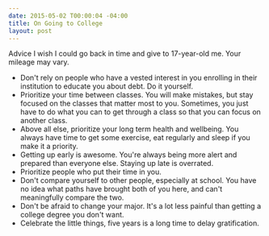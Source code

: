 ```yaml
---
date: 2015-05-02 T00:00:04 -04:00
title: On Going to College
layout: post
---
```

Advice I wish I could go back in time and give to 17-year-old me. Your mileage may vary.

* Don't rely on people who have a vested interest in you enrolling in their institution to educate you about debt. Do it yourself.
* Prioritize your time between classes. You will make mistakes, but stay focused on the classes that matter most to you. Sometimes, you just have to do what you can to get through a class so that you can focus on another class.
* Above all else, prioritize your long term health and wellbeing. You always have time to get some exercise, eat regularly and sleep if you make it a priority.
* Getting up early is awesome. You're always being more alert and prepared than everyone else. Staying up late is overrated.
* Prioritize people who put their time in you.
* Don't compare yourself to other people, especially at school. You have no idea what paths have brought both of you here, and can't meaningfully compare the two.
* Don't be afraid to change your major. It's a lot less painful than getting a college degree you don't want.
* Celebrate the little things, five years is a long time to delay gratification.

